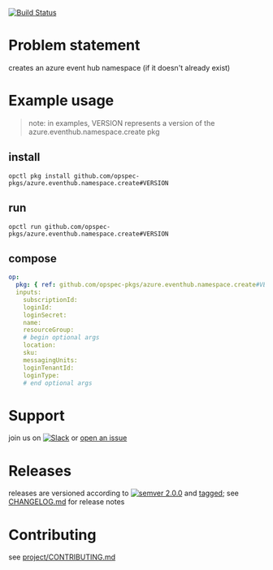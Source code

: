 [![Build Status](https://travis-ci.org/opspec-pkgs/azure.eventhub.namespace.create.svg?branch=master)](https://travis-ci.org/opspec-pkgs/azure.eventhub.namespace.create)

# Problem statement

creates an azure event hub namespace (if it doesn't already exist)

# Example usage

> note: in examples, VERSION represents a version of the
> azure.eventhub.namespace.create pkg

## install

```shell
opctl pkg install github.com/opspec-pkgs/azure.eventhub.namespace.create#VERSION
```

## run

```
opctl run github.com/opspec-pkgs/azure.eventhub.namespace.create#VERSION
```

## compose

```yaml
op:
  pkg: { ref: github.com/opspec-pkgs/azure.eventhub.namespace.create#VERSION }
  inputs: 
    subscriptionId:
    loginId:
    loginSecret:
    name:
    resourceGroup:
    # begin optional args
    location:
    sku:
    messagingUnits:
    loginTenantId:
    loginType:
    # end optional args
```

# Support

join us on
[![Slack](https://opspec-slackin.herokuapp.com/badge.svg)](https://opspec-slackin.herokuapp.com/)
or
[open an issue](https://github.com/opspec-pkgs/azure.eventhub.namespace.create/issues)

# Releases

releases are versioned according to
[![semver 2.0.0](https://img.shields.io/badge/semver-2.0.0-brightgreen.svg)](http://semver.org/spec/v2.0.0.html)
and [tagged](https://git-scm.com/book/en/v2/Git-Basics-Tagging); see
[CHANGELOG.md](CHANGELOG.md) for release notes

# Contributing

see
[project/CONTRIBUTING.md](https://github.com/opspec-pkgs/project/blob/master/CONTRIBUTING.md)
